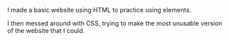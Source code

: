 I made a basic website using HTML to practice using elements.

I then messed around with CSS, trying to make the most unusable version of the website that I could.
